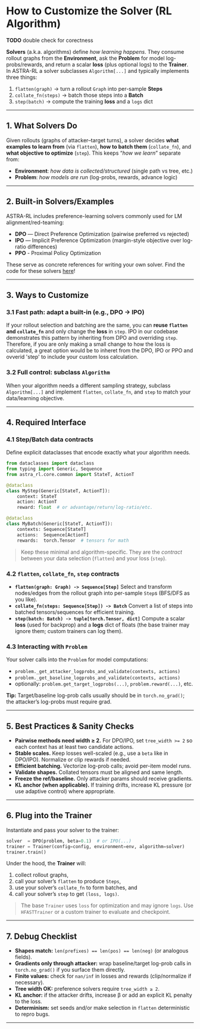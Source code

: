 # How to Customize the Solver (RL Algorithm) 

**TODO** double check for corectness

**Solvers** (a.k.a. algorithms) define *how learning happens*. They consume rollout graphs from the **Environment**, ask the **Problem** for model log-probs/rewards, and return a scalar **loss** (plus optional logs) to the **Trainer**. In ASTRA-RL a solver subclasses `Algorithm[...]` and typically implements three things:

1. `flatten(graph)` → turn a rollout `Graph` into per-sample **Steps**
2. `collate_fn(steps)` → batch those steps into a **Batch**
3. `step(batch)` → compute the training **loss** and a `logs` dict

---

## 1. What Solvers Do

Given rollouts (graphs of attacker–target turns), a solver decides **what examples to learn from** (via `flatten`), **how to batch them** (`collate_fn`), and **what objective to optimize** (`step`). This keeps “*how we learn*” separate from:

* **Environment**: *how data is collected/structured* (single path vs tree, etc.)
* **Problem**: *how models are run* (log-probs, rewards, advance logic)

---

## 2. Built-in Solvers/Examples

ASTRA-RL includes preference-learning solvers commonly used for LM alignment/red-teaming:

* **DPO** — Direct Preference Optimization (pairwise preferred vs rejected)
* **IPO** — Implicit Preference Optimization (margin-style objective over log-ratio differences)
* **PPO** - Proximal Policy Optimization 

These serve as concrete references for writing your own solver. Find the code for these solvers [here](https://github.com/sisl/astra-rl/blob/main/src/astra_rl/core/algorithm.py)!

---

## 3. Ways to Customize

### 3.1 Fast path: adapt a built-in (e.g., DPO → IPO)

If your rollout selection and batching are the same, you can **reuse `flatten` and `collate_fn`** and only change the **loss** in `step`. IPO in our codebase demonstrates this pattern by inheriting from DPO and overriding `step`. Therefore, if you are only making a small change to how the loss is calculated, a great option would be to inheret from the DPO, IPO or PPO and ovverid 'step' to include your custom loss calculation.

### 3.2 Full control: subclass `Algorithm`

When your algorithm needs a different sampling strategy, subclass `Algorithm[...]` and implement `flatten`, `collate_fn`, and `step` to match your data/learning objective.

---

## 4. Required Interface

### 4.1 Step/Batch data contracts

Define explicit dataclasses that encode exactly what your algorithm needs.

```python
from dataclasses import dataclass
from typing import Generic, Sequence
from astra_rl.core.common import StateT, ActionT

@dataclass
class MyStep(Generic[StateT, ActionT]):
    context: StateT
    action: ActionT
    reward: float  # or advantage/return/log-ratio/etc.

@dataclass
class MyBatch(Generic[StateT, ActionT]):
    contexts: Sequence[StateT]
    actions:  Sequence[ActionT]
    rewards:  torch.Tensor  # tensors for math
```

> Keep these minimal and algorithm-specific. They are the *contract* between your data selection (`flatten`) and your loss (`step`).

### 4.2 `flatten`, `collate_fn`, `step` contracts

* **`flatten(graph: Graph) -> Sequence[Step]`**
  Select and transform nodes/edges from the rollout graph into per-sample `Step`s (BFS/DFS as you like).
* **`collate_fn(steps: Sequence[Step]) -> Batch`**
  Convert a list of steps into batched tensors/sequences for efficient training.
* **`step(batch: Batch) -> tuple[torch.Tensor, dict]`**
  Compute a scalar **loss** (used for backprop) and a **logs** dict of floats (the base trainer may ignore them; custom trainers can log them).

### 4.3 Interacting with `Problem`

Your solver calls into the `Problem` for model computations:

* `problem._get_attacker_logprobs_and_validate(contexts, actions)`
* `problem._get_baseline_logprobs_and_validate(contexts, actions)`
* optionally: `problem.get_target_logprobs(...)`, `problem.reward(...)`, etc.

**Tip:** Target/baseline log-prob calls usually should be in `torch.no_grad()`; the attacker’s log-probs must require grad.

---

## 5. Best Practices & Sanity Checks

* **Pairwise methods need width ≥ 2.** For DPO/IPO, set `tree_width >= 2` so each context has at least two candidate actions.
* **Stable scales.** Keep losses well-scaled (e.g., use a `beta` like in DPO/IPO). Normalize or clip rewards if needed.
* **Efficient batching.** Vectorize log-prob calls; avoid per-item model runs.
* **Validate shapes.** Collated tensors must be aligned and same length.
* **Freeze the ref/baseline.** Only attacker params should receive gradients.
* **KL anchor (when applicable).** If training drifts, increase KL pressure (or use adaptive control) where appropriate.

---

## 6. Plug into the Trainer

Instantiate and pass your solver to the trainer:

```python
solver  = DPO(problem, beta=0.1)  # or IPO(...)
trainer = Trainer(config=config, environment=env, algorithm=solver)
trainer.train()
```

Under the hood, the **Trainer** will:

1. collect rollout graphs,
2. call your solver’s `flatten` to produce `Steps`,
3. use your solver’s `collate_fn` to form batches, and
4. call your solver’s `step` to get `(loss, logs)`.

> The base `Trainer` uses `loss` for optimization and may ignore `logs`. Use `HFASTTrainer` or a custom trainer to evaluate and checkpoint.

---

## 7. Debug Checklist

* **Shapes match:** `len(prefixes) == len(pos) == len(neg)` (or analogous fields).
* **Gradients only through attacker:** wrap baseline/target log-prob calls in `torch.no_grad()` if you surface them directly.
* **Finite values:** check for `nan/inf` in losses and rewards (clip/normalize if necessary).
* **Tree width OK:** preference solvers require `tree_width ≥ 2`.
* **KL anchor:** if the attacker drifts, increase β or add an explicit KL penalty to the loss.
* **Determinism:** set seeds and/or make selection in `flatten` deterministic to repro bugs.

---
